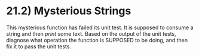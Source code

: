 # 21.2) Mysterious Strings

This mysterious function has failed its unit test. It is supposed to consume a
string and then *print* some text. Based on the output of the unit tests,
diagnose what operation the function is SUPPOSED to be doing, and then fix it to
pass the unit tests.
